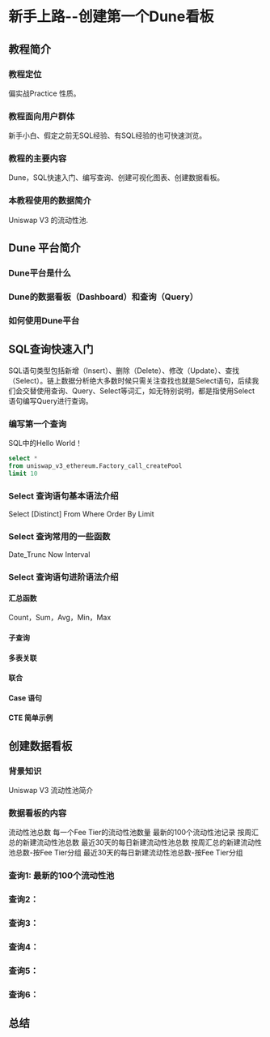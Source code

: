 # 新手上路--创建第一个Dune看板

## 教程简介

### 教程定位

偏实战Practice 性质。

### 教程面向用户群体

新手小白、假定之前无SQL经验、有SQL经验的也可快速浏览。

### 教程的主要内容

Dune，SQL快速入门、编写查询、创建可视化图表、创建数据看板。


### 本教程使用的数据简介

Uniswap V3 的流动性池.


## Dune 平台简介

### Dune平台是什么

### Dune的数据看板（Dashboard）和查询（Query）

### 如何使用Dune平台

## SQL查询快速入门

SQL语句类型包括新增（Insert）、删除（Delete）、修改（Update）、查找（Select）。链上数据分析绝大多数时候只需关注查找也就是Select语句，后续我们会交替使用查询、Query、Select等词汇，如无特别说明，都是指使用Select 语句编写Query进行查询。

### 编写第一个查询

SQL中的Hello World！

```SQL
select *
from uniswap_v3_ethereum.Factory_call_createPool
limit 10
```

### Select 查询语句基本语法介绍
Select  \[Distinct\]
From
Where
Order By
Limit

### Select 查询常用的一些函数
Date_Trunc
Now
Interval

### Select 查询语句进阶语法介绍

#### 汇总函数
Count，Sum，Avg，Min，Max

#### 子查询

#### 多表关联

#### 联合

#### Case 语句

#### CTE 简单示例


## 创建数据看板

### 背景知识

Uniswap V3 流动性池简介

### 数据看板的内容

流动性池总数
每一个Fee Tier的流动性池数量
最新的100个流动性池记录
按周汇总的新建流动性池总数
最近30天的每日新建流动性池总数
按周汇总的新建流动性池总数-按Fee Tier分组
最近30天的每日新建流动性池总数-按Fee Tier分组

### 查询1: 最新的100个流动性池

### 查询2：

### 查询3：

### 查询4：

### 查询5：

### 查询6：


## 总结


